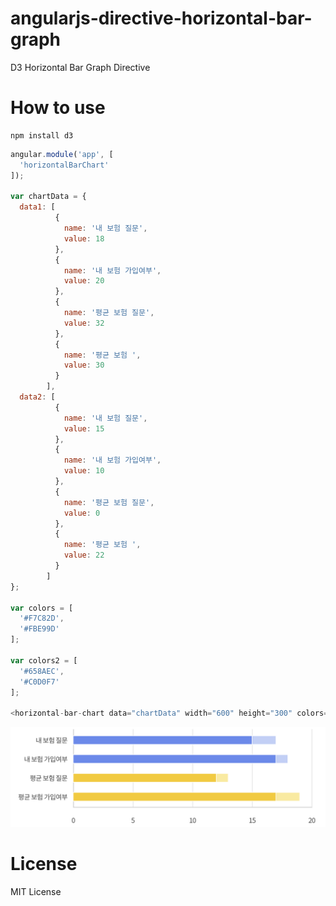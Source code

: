 # angularjs-directive-horizontal-bar-graph
D3 Horizontal Bar Graph Directive

# How to use
```npm
npm install d3
```

```javascript
angular.module('app', [
  'horizontalBarChart'
]);

var chartData = {
  data1: [
          {
            name: '내 보험 질문',
            value: 18
          },
          {
            name: '내 보험 가입여부',
            value: 20
          },
          {
            name: '평균 보험 질문',
            value: 32
          },
          {
            name: '평균 보험 ',
            value: 30
          }
        ],
  data2: [
          {
            name: '내 보험 질문',
            value: 15
          },
          {
            name: '내 보험 가입여부',
            value: 10
          },
          {
            name: '평균 보험 질문',
            value: 0
          },
          {
            name: '평균 보험 ',
            value: 22
          }
        ]
};

var colors = [
  '#F7C82D',
  '#FBE99D'
];

var colors2 = [
  '#658AEC',
  '#C0D0F7'
];

<horizontal-bar-chart data="chartData" width="600" height="300" colors="colors" colors2="colors2"></horizontal-bar-chart>
```

![demo.png](/demo.png "demo")

# License
MIT License
